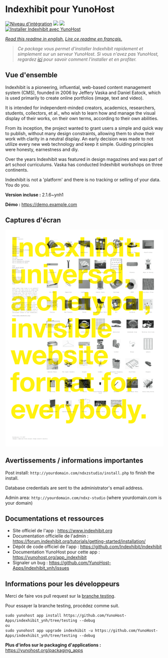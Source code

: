 # Indexhibit pour YunoHost

[![Niveau d'intégration](https://dash.yunohost.org/integration/indexhibit.svg)](https://dash.yunohost.org/appci/app/indexhibit) ![](https://ci-apps.yunohost.org/ci/badges/indexhibit.status.svg) ![](https://ci-apps.yunohost.org/ci/badges/indexhibit.maintain.svg)  
[![Installer Indexhibit avec YunoHost](https://install-app.yunohost.org/install-with-yunohost.svg)](https://install-app.yunohost.org/?app=indexhibit)

*[Read this readme in english.](./README.md)*
*[Lire ce readme en français.](./README_fr.md)*

> *Ce package vous permet d'installer Indexhibit rapidement et simplement sur un serveur YunoHost.
Si vous n'avez pas YunoHost, regardez [ici](https://yunohost.org/#/install) pour savoir comment l'installer et en profiter.*

## Vue d'ensemble

Indexhibit is a pioneering, influential, web-based content management system (CMS), founded in 2006 by Jeffery Vaska and Daniel Eatock, which is used primarily to create online portfolios (image, text and video).

It is intended for independent-minded creators, academics, researchers, students, collectors, et al., who wish to learn how and manage the visual display of their works, on their own terms, according to their own abilities.

From its inception, the project wanted to grant users a simple and quick way to publish, without many design constraints, allowing them to show their work with clarity in a neutral display. An early decision was made to not utilize every new web technology and keep it simple. Guiding principles were honesty, earnestness and diy.

Over the years Indexhibit was featured in design magazines and was part of art school curriculums. Vaska has conducted Indexhibit workshops on three continents.

Indexhibit is not a 'platform' and there is no tracking or selling of your data. You do you.

**Version incluse :** 2.1.6~ynh1

**Démo :** https://demo.example.com

## Captures d'écran

![](./doc/screenshots/146_indexhibit.png)

## Avertissements / informations importantes

Post install: `http://yourdomain.com/ndxzstudio/install.php` to finish the install.

Database credentials are sent to the administrator's email address.

Admin area: `http://yourdomain.com/ndxz-studio` (where yourdomain.com is your domain)


## Documentations et ressources

* Site officiel de l'app : https://www.indexhibit.org
* Documentation officielle de l'admin : https://forum.indexhibit.org/tutorials/getting-started/installation/
* Dépôt de code officiel de l'app : https://github.com/Indexhibit/indexhibit
* Documentation YunoHost pour cette app : https://yunohost.org/app_indexhibit
* Signaler un bug : https://github.com/YunoHost-Apps/indexhibit_ynh/issues

## Informations pour les développeurs

Merci de faire vos pull request sur la [branche testing](https://github.com/YunoHost-Apps/indexhibit_ynh/tree/testing).

Pour essayer la branche testing, procédez comme suit.
```
sudo yunohost app install https://github.com/YunoHost-Apps/indexhibit_ynh/tree/testing --debug
ou
sudo yunohost app upgrade indexhibit -u https://github.com/YunoHost-Apps/indexhibit_ynh/tree/testing --debug
```

**Plus d'infos sur le packaging d'applications :** https://yunohost.org/packaging_apps